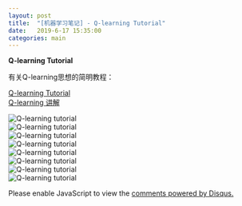 ```yaml
---
layout: post
title:  "[机器学习笔记] - Q-learning Tutorial"
date:   2019-6-17 15:35:00
categories: main
---
```

**Q-learning Tutorial**
<br>

有关Q-learning思想的简明教程：<br>

[Q-learning Tutorial](https://blog.csdn.net/itplus/article/details/9361915)<br>
[Q-learning 讲解](https://www.zhihu.com/question/26408259)<br>

![Q-learning tutorial](https://github.com/infonetlijian/Blog_demo/tree/gh-pages/photos/graphics/Q-learning_tutorial-1.jpg)<br>
![Q-learning tutorial](https://github.com/infonetlijian/Blog_demo/tree/gh-pages/photos/graphics/Q-learning_tutorial-2.jpg)<br>
![Q-learning tutorial](https://github.com/infonetlijian/Blog_demo/tree/gh-pages/photos/graphics/Q-learning_tutorial-3.jpg)<br>
![Q-learning tutorial](https://github.com/infonetlijian/Blog_demo/tree/gh-pages/photos/graphics/Q-learning_tutorial-4.jpg)<br>
![Q-learning tutorial](https://github.com/infonetlijian/Blog_demo/tree/gh-pages/photos/graphics/Q-learning_tutorial-5.jpg)<br>
![Q-learning tutorial](https://github.com/infonetlijian/Blog_demo/tree/gh-pages/photos/graphics/Q-learning_tutorial-6.jpg)<br>
![Q-learning tutorial](https://github.com/infonetlijian/Blog_demo/tree/gh-pages/photos/graphics/Q-learning_tutorial-7.jpg)<br>
![Q-learning tutorial](https://github.com/infonetlijian/Blog_demo/tree/gh-pages/photos/graphics/Q-learning_tutorial-8.jpg)<br>




<div id="disqus_thread"></div>
<script>

/**
*  RECOMMENDED CONFIGURATION VARIABLES: EDIT AND UNCOMMENT THE SECTION BELOW TO INSERT DYNAMIC VALUES FROM YOUR PLATFORM OR CMS.
*  LEARN WHY DEFINING THESE VARIABLES IS IMPORTANT: https://disqus.com/admin/universalcode/#configuration-variables*/
/*
var disqus_config = function () {
this.page.url = PAGE_URL;  // Replace PAGE_URL with your page's canonical URL variable
this.page.identifier = PAGE_IDENTIFIER; // Replace PAGE_IDENTIFIER with your page's unique identifier variable
};
*/
(function() { // DON'T EDIT BELOW THIS LINE
var d = document, s = d.createElement('script');
s.src = 'https://nathendrake.disqus.com/embed.js';
s.setAttribute('data-timestamp', +new Date());
(d.head || d.body).appendChild(s);
})();
</script>
<noscript>Please enable JavaScript to view the <a href="https://disqus.com/?ref_noscript">comments powered by Disqus.</a></noscript>

<br>
<br>

<script>
  (function(i,s,o,g,r,a,m){i['GoogleAnalyticsObject']=r;i[r]=i[r]||function(){
  (i[r].q=i[r].q||[]).push(arguments)},i[r].l=1*new Date();a=s.createElement(o),
  m=s.getElementsByTagName(o)[0];a.async=1;a.src=g;m.parentNode.insertBefore(a,m)
  })(window,document,'script','https://www.google-analytics.com/analytics.js','ga');

  ga('create', 'UA-101909927-1', 'auto');
  ga('send', 'pageview');

</script>

